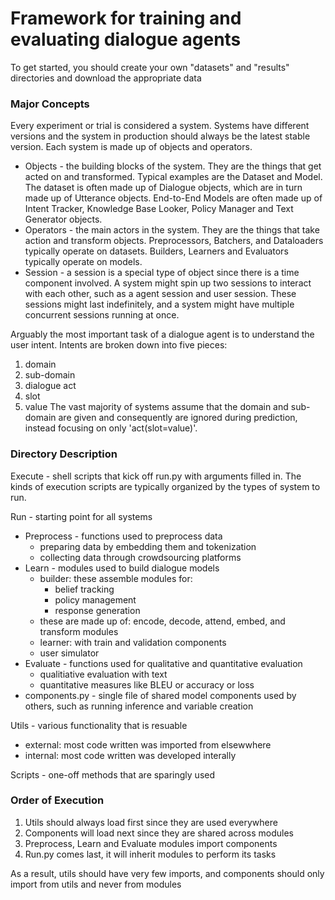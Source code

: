 # Framework for training and evaluating dialogue agents

To get started, you should create your own "datasets" and "results" directories and download the appropriate data

### Major Concepts
Every experiment or trial is considered a system.  Systems have different versions and the system in production should always be the latest stable version.
Each system is made up of objects and operators.
  * Objects - the building blocks of the system.  They are the things that get acted on and transformed.  Typical examples are the Dataset and Model.  The dataset is often made up of Dialogue objects, which are in turn made up of Utterance objects.  End-to-End Models are often made up of Intent Tracker, Knowledge Base Looker, Policy Manager and Text Generator objects.
  * Operators - the main actors in the system.  They are the things that take action and transform objects.  Preprocessors, Batchers, and Dataloaders typically operate on datasets.  Builders, Learners and Evaluators typically operate on models.
  * Session - a session is a special type of object since there is a time component involved.  A system might spin up two sessions to interact with each other, such as a agent session and user session.  These sessions might last indefinitely, and a system might have multiple concurrent sessions running at once.

Arguably the most important task of a dialogue agent is to understand the user intent.  Intents are broken down into five pieces:
  1. domain
  2. sub-domain
  3. dialogue act
  4. slot
  5. value
The vast majority of systems assume that the domain and sub-domain are given and consequently are ignored during prediction, instead focusing on only 'act(slot=value)'.

### Directory Description
Execute - shell scripts that kick off run.py with arguments filled in.  The kinds of execution scripts are typically organized by the types of system to run.

Run - starting point for all systems
  * Preprocess - functions used to preprocess data
      - preparing data by embedding them and tokenization
      - collecting data through crowdsourcing platforms
  * Learn - modules used to build dialogue models
      - builder: these assemble modules for:
        - belief tracking
        - policy management
        - response generation
      - these are made up of: encode, decode, attend, embed, and transform modules
      - learner: with train and validation components
      - user simulator
  * Evaluate - functions used for qualitative and quantitative evaluation
      - qualitiative evaluation with text
      - quantitative measures like BLEU or accuracy or loss
  * components.py - single file of shared model components used by others, such as running inference and variable creation

Utils - various functionality that is resuable
  * external: most code written was imported from elsewwhere
  * internal: most code written was developed interally

Scripts - one-off methods that are sparingly used

### Order of Execution
  1. Utils should always load first since they are used everywhere
  2. Components will load next since they are shared across modules
  3. Preprocess, Learn and Evaluate modules import components
  4. Run.py comes last, it will inherit modules to perform its tasks

As a result, utils should have very few imports, and components should only import from utils and never from modules
